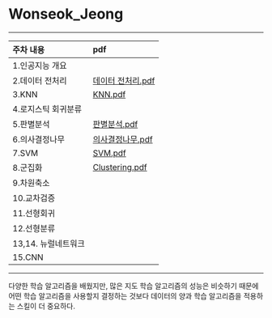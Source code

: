 # Wonseok_Jeong

---
|주차 내용 | pdf  |
|:--------|:--------|
|1.인공지능 개요||
|2.데이터 전처리|[데이터 전처리.pdf](https://github.com/Sejong-Kaggle-Study-3rd/Wonseok_Jeong/files/6168865/default.pdf)|
|3.KNN|[KNN.pdf](https://github.com/Sejong-Kaggle-Study-3rd/Wonseok_Jeong/files/6195991/KNN.pdf)|
|4.로지스틱 회귀분류|
|5.판별분석|[판별분석.pdf](https://github.com/Sejong-Kaggle-Study-3rd/Wonseok_Jeong/files/6409591/default.pdf)|
|6.의사결정나무|[의사결정나무.pdf](https://github.com/Sejong-Kaggle-Study-3rd/Wonseok_Jeong/files/6420745/default.pdf)
|7.SVM|[SVM.pdf](https://github.com/Sejong-Kaggle-Study-3rd/Wonseok_Jeong/files/6445432/SVM.pdf)
|8.군집화|[Clustering.pdf](https://github.com/Sejong-Kaggle-Study-3rd/Wonseok_Jeong/files/6432959/Clustering.pdf)
|9.차원축소|
|10.교차검증|
|11.선형회귀|
|12.선형분류|
|13,14. 뉴럴네트워크|
|15.CNN|

---
다양한 학습 알고리즘을 배웠지만, 많은 지도 학습 알고리즘의 성능은 비슷하기 때문에 어떤 학습 알고리즘을 사용할지 결정하는 것보다 데이터의 양과 학습 알고리즘을 적용하는 스킬이 더 중요하다.
